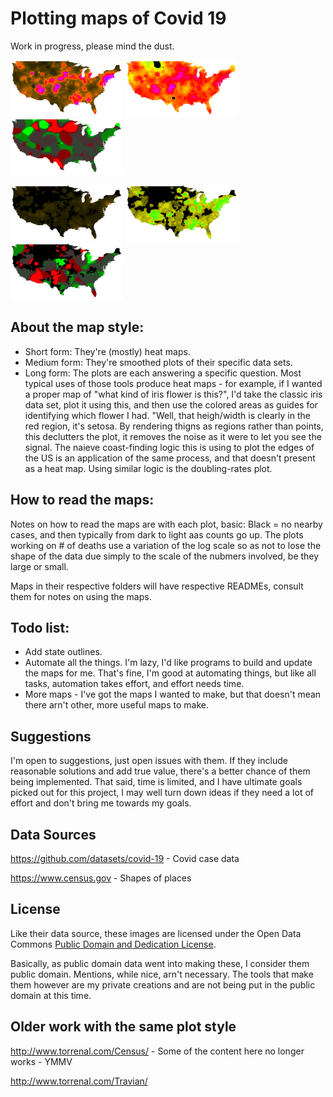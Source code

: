 # Plotting maps of Covid 19

Work in progress, please mind the dust.

![US Map, Total Cases](us-cases-small.png) ![US Map, New Cases](us-new-cases7-small.png) ![US Map, Case Doubling Rates](us-doubling-rates-cases-small.png)

![US Map, Total Deaths](us-deaths-small.png)  ![US Map, New Deaths](us-new-deaths7-small.png) ![US Map, Death Doubling Rates](us-doubling-rates-deaths-small.png)

## About the map style:
* Short form: They're (mostly) heat maps.  
* Medium form: They're smoothed plots of their specific data sets.
* Long form: The plots are each answering a specific question.  Most typical uses of those tools produce heat maps - for example, if I wanted a proper map of "what kind of iris flower is this?", I'd take the classic iris data set, plot it using this, and then use the colored areas as guides for identifying which flower I had.  "Well, that heigh/width is clearly in the red region, it's setosa.  By rendering thigns as regions rather than points, this declutters the plot, it removes the noise as it were to let you see the signal.  The  naieve coast-finding logic this is using to plot the edges of the US is an application of the same process, and that doesn't present as a heat map.  Using similar logic is the doubling-rates plot.

## How to read the maps:
Notes on how to read the maps are with each plot, basic: Black = no nearby cases, and then typically from dark to light aas counts go up.  The plots working on # of deaths use a variation of the log scale so as not to lose the shape of the data due simply to the scale of the nubmers involved, be they large or small.

Maps in their respective folders will have respective READMEs, consult them for notes on using the maps.

## Todo list:
* Add state outlines.
* Automate all the things.  I'm lazy, I'd like programs to build and update the maps for me.  That's fine, I'm good at automating things, but like all tasks, automation takes effort, and effort needs time.
* More maps - I've got the maps I wanted to make, but that doesn't mean there arn't other, more useful maps  to make.

## Suggestions
I'm open to suggestions, just open issues with them.  If they include reasonable solutions and add true value, there's a better chance of them being implemented.  That said, time is limited, and I have ultimate goals picked out for this project, I may well turn down ideas if they need a lot of effort and don't bring me towards my goals.

## Data Sources
https://github.com/datasets/covid-19 - Covid case data

https://www.census.gov - Shapes of places

## License

Like their data source, these images are licensed under the Open Data Commons [Public Domain and Dedication License][pddl].

[pddl]: https://www.opendatacommons.org/licenses/pddl/1-0/

Basically, as public domain data went into making these, I consider them public domain.  Mentions, while nice, arn't necessary.
The tools that make them however are my private creations and are not being put in the public domain at this time.

## Older work with the same plot style 
http://www.torrenal.com/Census/ - Some of the content here no longer works - YMMV

http://www.torrenal.com/Travian/

